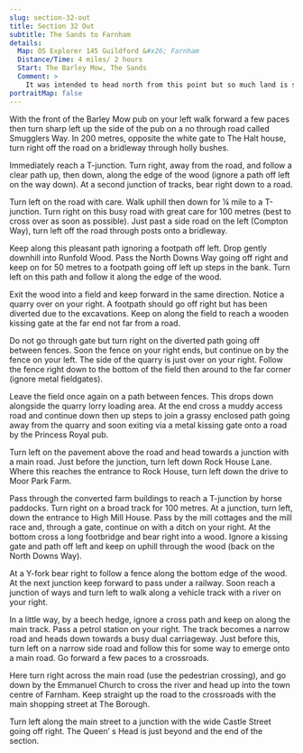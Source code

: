 ```yaml
---
slug: section-32-out
title: Section 32 Out
subtitle: The Sands to Farnham
details:
  Map: OS Explorer 145 Guildford &#x26; Farnham
  Distance/Time: 4 miles/ 2 hours
  Start: The Barley Mow, The Sands
  Comment: >
    It was intended to head north from this point but so much land is still restricted by military use that the idea was abandoned. This westward section reaches the attractive town of Farnham. Inevitably the town&#x2019;s development affects the surrounding countryside, but this provides constant contrast. This section has excellent woodland stretches and quiet corners, then skirts a quarry and a busy road to suddenly emerge almost in the town centre. Most of the paths are bridleways which may be muddy but are easy to follow and have no stiles.
portraitMap: false
---
```

With the front of the Barley Mow pub on your left walk forward a few paces then turn sharp left up the side of the pub on a no through road called Smugglers Way. In 200 metres, opposite the white gate to The Halt house, turn right off the road on a bridleway through holly bushes.

Immediately reach a T-junction. Turn right, away from the road, and follow a clear path up, then down, along the edge of the wood (ignore a path off left on the way down). At a second junction of tracks, bear right down to a road.

Turn left on the road with care. Walk uphill then down for ¼ mile to a T-junction. Turn right on this busy road with great care for 100 metres (best to cross over as soon as possible). Just past a side road on the left (Compton Way), turn left off the road through posts onto a bridleway.

Keep along this pleasant path ignoring a footpath off left. Drop gently downhill into Runfold Wood. Pass the North Downs Way going off right and keep on for 50 metres to a footpath going off left up steps in the bank. Turn left on this path and follow it along the edge of the wood.

Exit the wood into a field and keep forward in the same direction. Notice a quarry over on your right. A footpath should go off right but has been diverted due to the excavations. Keep on along the field to reach a wooden kissing gate at the far end not far from a road.

Do not go through gate but turn right on the diverted path going off between fences. Soon the fence on your right ends, but continue on by the fence on your left. The side of the quarry is just over on your right. Follow the fence right down to the bottom of the field then around to the far corner (ignore metal fieldgates).

Leave the field once again on a path between fences. This drops down alongside the quarry lorry loading area. At the end cross a muddy access road and continue down then up steps to join a grassy enclosed path going away from the quarry and soon exiting via a metal kissing gate onto a road by the Princess Royal pub.

Turn left on the pavement above the road and head towards a junction with a main road. Just before the junction, turn left down Rock House Lane. Where this reaches the entrance to Rock House, turn left down the drive to Moor Park Farm.

Pass through the converted farm buildings to reach a T-junction by horse paddocks. Turn right on a broad track for 100 metres. At a junction, turn left, down the entrance to High Mill House. Pass by the mill cottages and the mill race and, through a gate, continue on with a ditch on your right. At the bottom cross a long footbridge and bear right into a wood. Ignore a kissing gate and path off left and keep on uphill through the wood (back on the North Downs Way).

At a Y-fork bear right to follow a fence along the bottom edge of the wood. At the next junction keep forward to pass under a railway. Soon reach a junction of ways and turn left to walk along a vehicle track with a river on your right.

In a little way, by a beech hedge, ignore a cross path and keep on along the main track. Pass a petrol station on your right. The track becomes a narrow road and heads down towards a busy dual carriageway. Just before this, turn left on a narrow side road and follow this for some way to emerge onto a main road. Go forward a few paces to a crossroads.

Here turn right across the main road (use the pedestrian crossing), and go down by the Emmanuel Church to cross the river and head up into the town centre of Farnham. Keep straight up the road to the crossroads with the main shopping street at The Borough.

Turn left along the main street to a junction with the wide Castle Street going off right. The Queen’ s Head is just beyond and the end of the section.

